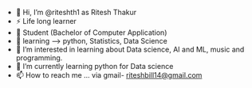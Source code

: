 - 👋 Hi, I’m @riteshth1 as Ritesh Thakur
- ⚡ Life long learner
- 🏫 Student (Bachelor of Computer Application)
- 📔 learning --> python, Statistics, Data Science
- 👀 I’m interested in learning about Data science, AI and ML, music and programming.
- 🌱 I’m currently learning python for Data science 
- 📫 How to reach me ... via gmail- riteshbill14@gmail.com


<!---
riteshth1/riteshth1 is a ✨ special ✨ repository because its `README.md` (this file) appears on your GitHub profile.
You can click the Preview link to take a look at your changes.
--->
